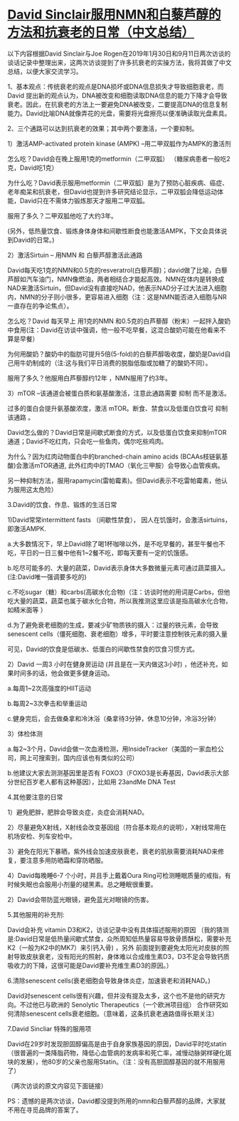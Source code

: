 # [David Sinclair服用NMN和白藜芦醇的方法和抗衰老的日常（中文总结）](https://zhuanlan.zhihu.com/p/92816181)

以下内容根据David Sinclair与Joe Rogen在2019年1月30日和9月11日两次访谈的谈话记录中整理出来，这两次访谈提到了许多抗衰老的实操方法，我将其做了中文总结，以便大家交流学习。


1、基本观点：传统衰老的观点是DNA损坏或DNA信息损失才导致细胞衰老，而David 提出新的观点认为，DNA被改变和细胞读取DNA信息的能力下降才会导致衰老。因此，在抗衰老的方法上一要避免DNA被改变，二要提高DNA的信息复制能力。David比喻DNA就像弄花的光盘，需要将光盘擦亮以便准确读取光盘素具。


2、三个通路可以达到抗衰老的效果；其中两个要激活，一个要抑制。

1）激活AMP-activated protein kinase (AMPK) –用二甲双胍作为AMPK的激活剂

怎么吃？David会在晚上服用1克的metformin（二甲双胍） （糖尿病患者一般吃2克，David吃1克）

为什么吃？David表示服用metformin（二甲双胍）是为了预防心脏疾病、癌症、老年痴呆和抗衰老，但David也提到许多研究结论显示，二甲双胍会降低运动体能，David只在不需体力锻炼那天才服用二甲双胍。

服用了多久？二甲双胍他吃了大约3年。

(另外，低热量饮食、锻炼身体身体和间歇性断食也能激活AMPK，下文会具体说到David的日常。)


2）激活Sirtuin – 用NMN 和 白藜芦醇激活此通路

David每天吃1克的NMN和0.5克的resveratrol(白藜芦醇)；david做了比喻，白藜芦醇如汽车油门，NMN像燃油，两者相结合才能起高效。NMN在体内是转换成NAD来激活Sirtuin，但David没有直接吃NAD，他表示NAD分子过大法进入细胞内，NMN的分子则小很多，更容易进入细胞（注：这是NMN能否进入细胞与NR一直存在的争论焦点）。

怎么吃？David 每天早上 用1克的NMN 和0.5克的白芦藜醇（粉末）一起拌入酸奶中食用(注：David在访谈中强调，他一般不吃早餐，这混合酸奶可能在他看来不算是早餐）

为何用酸奶？酸奶中的脂肪可提升5倍(5-fold)的白藜芦醇吸收度，酸奶是David自己用牛奶制成的（注:这与我们平日消费的脱脂低脂或加糖了的酸奶不同）。

服用了多久？他服用白芦藜醇约12年 ，NMN服用了约3年。


3）mTOR –该通道会被蛋白质和氨基酸激活，注意此通路需要 抑制 而不是激活。

过多的蛋白会提升氨基酸浓度，激活 mTOR。断食、禁食以及低蛋白饮食可 抑制 该通路 。

David怎么做的？David日常是间歇式断食的方式，以及低蛋白饮食来抑制mTOR通道；David不吃红肉，只会吃一些鱼肉，偶尔吃些鸡肉。

为什么？因为红肉动物蛋白中的branched-chain amino acids (BCAAs枝链氨基酸)会激活mTOR通道, 此外红肉中的TMAO（氧化三甲胺）会导致心血管疾病。

另一种抑制方法，服用rapamycin(雷帕霉素)。但David表示不吃雷帕霉素，他认为服用这太危险）


3.David的饮食、作息、锻炼的生活日常

1)David常常intermittent fasts （间歇性禁食）， 因人在饥饿时，会激活sirtuins，即激活AMPK.

a.大多数情况下，早上David除了喝1杯咖啡以外，是不吃早餐的，甚至午餐也不吃，平日的一日三餐中他有1~2餐不吃，即每天要有一定的饥饿感。

b.吃尽可能多的、大量的蔬菜，David表示身体大多数微量元素可通过蔬菜摄入。(注:David唯一强调要多吃的)

c.不吃sugar（糖）和carbs(高碳水化合物)（注：访谈时他的用词是Carbs，但他吃大量的蔬菜，蔬菜也属于碳水化合物，所以我推测这里应该是指高碳水化合物，如精米面等 ）

d.为了避免衰老细胞的生成，要减少矿物质铁的摄入：过量的铁元素，会导致senescent cells（僵死细胞、衰老细胞）增多，平时要注意控制铁元素的摄入量

可见，David的饮食是低碳水、低蛋白的间歇性禁食的饮食习惯方式。

2）David 一周3 小时在健身房运动 (并且是在一天内做这3小时) ，他还补充，如果时间多的话，他会做更多健身运动。

a.每周1~2次高强度的HIIT运动

b.每周2~3次拳击和举重运动

c.健身完后，会去做桑拿和冷沐浴（桑拿待3分钟，休息10分钟，冷浴3分钟）


3）体检体测

a.每2~3个月，David会做一次血液检测，用InsideTracker（美国的一家血检公司，网上可搜索到，国内应该也有类似的公司）

b.他建议大家去测测基因里是否有 FOXO3（FOXO3是长寿基因，David表示大部分世纪百岁老人都有这种基因），比如用 23andMe DNA Test


4.其他要注意的日常

1）避免肥胖，肥胖会导致炎症，炎症会消耗NAD。

2）尽量避免X射线，X射线会改变基因组（符合基本观点的说明），X射线常用在机场安检、列车安检中。

3）避免在阳光下暴晒，紫外线会加速皮肤衰老，衰老的肌肤需要消耗NAD来修复，要注意多用防晒霜和穿防晒服。

4）David每晚睡6-7 个小时，并且手上戴着Oura Ring可检测睡眠质量的戒指，有时候失眠也会服用小剂量的褪黑素。总之睡眠很重要。

2）David会带防蓝光眼镜，避免蓝光对眼镜的伤害。


5.其他服用的补充剂:

David会补充 vitamin D3和K2，访谈记录中没有具体描述服用的原因 （我的猜测是:David日常是低热量间歇式禁食，众所周知低热量容易导致骨质酥松，需要补充K2（一般为K2中的MK7）来引钙入骨) ，另外 前面提到要避免太阳光对皮肤的照射导致皮肤衰老，没有阳光的照射，身体难以合成维生素D3，D3不足会导致钙质吸收力的下降，这很可能是David要补充维生素D3的原因。）


6.清除senescent cells(衰老细胞会导致身体炎症，加速衰老和消耗NAD。)

David对senescent cells很有兴趣，但并没有提及太多，这个也不是他的研究方向。不过他已与欧洲的 Senolytic Therapeutics（一个欧洲项目组） 合作研究如何清除senescent cells衰老细胞。（意味着，这条抗衰老通路值得长期关注）


7.David Sincliar 特殊的服用项

David在29岁时发现胆固醇偏高是由于自身家族基因的原因，David平时吃statin （很普遍的一类降脂药物，降低心血管病的发病率和死亡率，减慢动脉粥样硬化斑块的发展），他80岁的父亲也服用Statin。（注：没有高胆固醇基因的就不用服用了）


（两次访谈的原文内容见下面链接）


PS：遗憾的是两次访谈，David都没提到所用的nmn和白藜芦醇的品牌，大家就不用在寻觅品牌的答案了。
